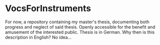 # VocsForInstruments
For now, a repository containing my master's thesis, documenting both progress and neglect of said thesis. Openly accessible for the benefit and amusement of the interested public. Thesis is in German. Why then is this description in English? No idea...
